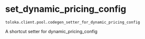 # set_dynamic_pricing_config
`toloka.client.pool.codegen_setter_for_dynamic_pricing_config`

A shortcut setter for dynamic_pricing_config

